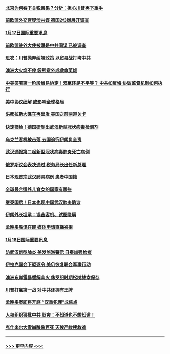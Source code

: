 #### [北京为何吞下关税苦果？分析：担心川普再下重手](../pages/prog202/a102754783.md?t=01171922) 
#### [前欧盟外交官疑涉共谍 德国对3嫌展开调查](../pages/prog202/a102754805.md?t=01171922) 
#### [1月17日国际重要讯息](../pages/prog202/a102754803.md?t=01171922) 
#### [前欧盟驻外大使被曝是中共间谍 已被调查](../pages/prog202/a102754719.md?t=01171922) 
#### [班农：川普抛弃绥靖政策 以贸易战打垮中共](../pages/prog202/a102754679.md?t=01171922) 
#### [澳洲大火烧不停 袋熊意外成救命英雄](../pages/prog202/a102754614.md?t=01171922) 
#### [中美签署第一阶段贸易协定！双赢还是不平等？ 中共如反悔 协议监督机制如何执行](../pages/prog202/a102754464.md?t=01171922) 
#### [美中协议细解 或影响全球格局](../pages/prog202/a102754450.md?t=01171922) 
#### [洪都拉斯大篷车再出发 美国之前两道关卡](../pages/prog202/a102754430.md?t=01171922) 
#### [快速筛检！德国研制出武汉新型冠状病毒检测剂](../pages/prog202/a102754330.md?t=01171922) 
#### [乌克兰客机被击落 五国追究伊朗负全责](../pages/prog202/a102754374.md?t=01171922) 
#### [武汉通报第二起新型冠状病毒肺炎死亡病例](../pages/prog202/a102754298.md?t=01171922) 
#### [俄罗斯议会表决通过 税务局长出任新总理](../pages/prog202/a102754288.md?t=01171922) 
#### [日本现首宗武汉肺炎病例 患者中国籍](../pages/prog202/a102754250.md?t=01171922) 
#### [全球最合适养儿育女的国家有哪些](../pages/prog202/a102754198.md?t=01171922) 
#### [继泰国后！日本也现中国武汉肺炎确诊](../pages/prog202/a102754064.md?t=01171922) 
#### [伊朗外长坦承：误击客机、试图隐瞒](../pages/prog202/a102754062.md?t=01171922) 
#### [孟晚舟聆讯在即 媒体申请直播被拒](../pages/prog202/a102754058.md?t=01171922) 
#### [1月16日国际重要讯息](../pages/prog202/a102754054.md?t=01171922) 
#### [防武汉新型肺炎 美发旅游警示 日泰加强检疫](../pages/prog202/a102753986.md?t=01171922) 
#### [伊拉克国会下驱逐令 美仍恢复联合军事行动](../pages/prog202/a102753975.md?t=01171922) 
#### [澳洲东岸雷暴缓解山火 侏罗纪时期松树林幸保存](../pages/prog202/a102753943.md?t=01171922) 
#### [川普打赢第一战 对中共还握有王牌](../pages/prog202/a102753874.md?t=01171922) 
#### [孟晚舟案即将开庭 “双重犯罪”成焦点](../pages/prog202/a102753891.md?t=01171922) 
#### [人权组织狠批中共 耿爽：不知道也不想知道！](../pages/prog202/a102753872.md?t=01171922) 
#### [克什米尔大雪崩酿逾百死 天候严峻搜救难](../pages/prog202/a102753837.md?t=01171922) 

----
#### [ >>> 更早内容 <<< ](../indexes/prog202-earlier.md)

